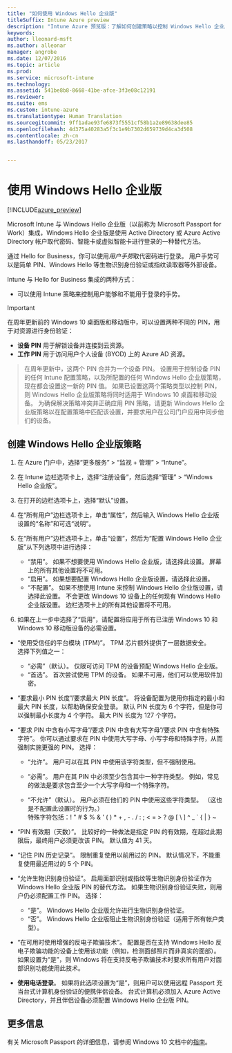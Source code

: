 ```yaml
---
title: "如何使用 Windows Hello 企业版"
titleSuffix: Intune Azure preview
description: "Intune Azure 预览版：了解如何创建策略以控制 Windows Hello 企业版在托管设备上的使用。"
keywords: 
author: lleonard-msft
ms.author: alleonar
manager: angrobe
ms.date: 12/07/2016
ms.topic: article
ms.prod: 
ms.service: microsoft-intune
ms.technology: 
ms.assetid: 541be8b8-8668-41be-afce-3f3e08c12191
ms.reviewer: 
ms.suite: ems
ms.custom: intune-azure
ms.translationtype: Human Translation
ms.sourcegitcommit: 9ff1adae93fe6873f5551cf58b1a2e89638dee85
ms.openlocfilehash: 4d375a40283a5f3c1e9b7302d659739d4ca3d508
ms.contentlocale: zh-cn
ms.lasthandoff: 05/23/2017


---
```


# <a name="use-windows-hello-for-business"></a>使用 Windows Hello 企业版


[!INCLUDE[azure_preview](./includes/azure_preview.md)]

Microsoft Intune 与 Windows Hello 企业版（以前称为 Microsoft Passport for Work）集成，Windows Hello 企业版是使用 Active Directory 或 Azure Active Directory 帐户取代密码、智能卡或虚拟智能卡进行登录的一种替代方法。

通过 Hello for Business，你可以使用*用户手势*取代密码进行登录。 用户手势可以是简单 PIN、Windows Hello 等生物识别身份验证或指纹读取器等外部设备。

Intune 与 Hello for Business 集成的两种方式：

-   可以使用 Intune 策略来控制用户能够和不能用于登录的手势。

<!--- -   You can store authentication certificates in the Windows Hello for Business key storage provider (KSP). For more information, see [Secure resource access with certificate profiles in Microsoft Intune](secure-resource-access-with-certificate-profiles.md). --->

> [!IMPORTANT]
> 在周年更新前的 Windows 10 桌面版和移动版中，可以设置两种不同的 PIN，用于对资源进行身份验证：
- **设备 PIN** 用于解锁设备并连接到云资源。
- **工作 PIN** 用于访问用户个人设备 (BYOD) 上的 Azure AD 资源。

>在周年更新中，这两个 PIN 合并为一个设备 PIN。
设置用于控制设备 PIN 的任何 Intune 配置策略，以及所配置的任何 Windows Hello 企业版策略，现在都会设置这一新的 PIN 值。
如果已设置这两个策略类型以控制 PIN，则 Windows Hello 企业版策略将同时适用于 Windows 10 桌面和移动设备。
为确保解决策略冲突并正确应用 PIN 策略，请更新 Windows Hello 企业版策略以在配置策略中匹配该设置，并要求用户在公司门户应用中同步他们的设备。



## <a name="create-a-windows-hello-for-business-policy"></a>创建 Windows Hello 企业版策略

1.  在 Azure 门户中，选择“更多服务” > “监视 + 管理” > “Intune”。

2.  在 Intune 边栏选项卡上，选择“注册设备”，然后选择“管理” > “Windows Hello 企业版”。

3.  在打开的边栏选项卡上，选择“默认”设置。

4.  在“所有用户”边栏选项卡上，单击“属性”，然后输入 Windows Hello 企业版设置的“名称”和可选“说明”。

5. 在“所有用户”边栏选项卡上，单击“设置”，然后为“配置 Windows Hello 企业版”从下列选项中进行选择：

    - “禁用”。 如果不想要使用 Windows Hello 企业版，请选择此设置。 屏幕上的所有其他设置将不可用。
    - “启用”。 如果想要配置 Windows Hello 企业版设置，请选择此设置。
    - “不配置”。 如果不想使用 Intune 来控制 Windows Hello 企业版设置，请选择此设置。 不会更改 Windows 10 设备上的任何现有 Windows Hello 企业版设置。 边栏选项卡上的所有其他设置将不可用。

6.  如果在上一步中选择了“启用”，请配置将应用于所有已注册 Windows 10 和 Windows 10 移动版设备的必需设置。

 - “使用受信任的平台模块 (TPM)”。 TPM 芯片额外提供了一层数据安全。<br>选择下列值之一：

     - “必需”（默认）。 仅限可访问 TPM 的设备预配 Windows Hello 企业版。
     - “首选”。 首次尝试使用 TPM 的设备。 如果不可用，他们可以使用软件加密。

 - “要求最小 PIN 长度”/要求最大 PIN 长度”。 将设备配置为使用你指定的最小和最大 PIN 长度，以帮助确保安全登录。 默认 PIN 长度为 6 个字符，但是你可以强制最小长度为 4 个字符。 最大 PIN 长度为 127 个字符。

 - “要求 PIN 中含有小写字母”/要求 PIN 中含有大写字母”/要求 PIN 中含有特殊字符”。 你可以通过要求在 PIN 中使用大写字母、小写字母和特殊字符，从而强制实施更强的 PIN。 选择：

     - “允许”。 用户可以在其 PIN 中使用该字符类型，但不强制使用。
    
     - “必需”。 用户在其 PIN 中必须至少包含其中一种字符类型。 例如，常见的做法是要求包含至少一个大写字母和一个特殊字符。

     - “不允许”（默认）。 用户必须在他们的 PIN 中使用这些字符类型。 （这也是不配置此设置时的行为。）<br>特殊字符包括：! " # $ % &amp; ' ( ) &#42; + , - . / : ; &lt; = &gt; ? @ [ \ ] ^ _ &#96; { &#124; } ~

 - “PIN 有效期（天数）”。 比较好的一种做法是指定 PIN 的有效期，在超过此期限后，最终用户必须更改该 PIN。 默认值为 41 天。

 - “记住 PIN 历史记录”。 限制重复使用以前用过的 PIN。 默认情况下，不能重复使用最近用过的 5 个 PIN。

 - “允许生物识别身份验证”。 启用面部识别或指纹等生物识别身份验证作为 Windows Hello 企业版 PIN 的替代方法。 如果生物识别身份验证失败，则用户仍必须配置工作 PIN。 选择：

     - “是”。 Windows Hello 企业版允许进行生物识别身份验证。
     - “否”。 Windows Hello 企业版阻止生物识别身份验证（适用于所有帐户类型）。

 - “在可用时使用增强的反电子欺骗技术”。 配置是否在支持 Windows Hello 反电子欺骗功能的设备上使用该功能（例如，检测面部照片而非真实的面部）。<br>如果设置为“是”，则 Windows 将在支持反电子欺骗技术时要求所有用户对面部识别功能使用此技术。

 - **使用电话登录**。 如果将此选项设置为“是”，则用户可以使用远程 Passport 充当台式计算机身份验证的便携伴侣设备。 台式计算机必须加入 Azure Active Directory，并且伴侣设备必须配置 Windows Hello 企业版 PIN。


## <a name="further-information"></a>更多信息
有关 Microsoft Passport 的详细信息，请参阅 Windows 10 文档中的[指南](https://technet.microsoft.com/library/mt589441.aspx)。

